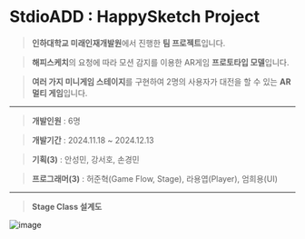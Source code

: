 # StdioADD : HappySketch Project

> **인하대학교 미래인재개발원**에서 진행한 **팀 프로젝트**입니다.

> **해피스케치**의 요청에 따라 모션 감지를 이용한 AR게임 **프로토타입 모델**입니다.

> **여러 가지 미니게임 스테이지**를 구현하여 2명의 사용자가 대전을 할 수 있는 **AR 멀티 게임**입니다.



---

> **개발인원** : 6명

> **개발기간** : 2024.11.18 ~ 2024.12.13

> **기획(3)** : 안성민, 강서호, 손경민

> **프로그래머(3)** : 허준혁(Game Flow, Stage), 라용엽(Player), 엄희용(UI)

---

> **Stage Class 설계도**
> 
![image](https://github.com/user-attachments/assets/0f74c8d7-5248-41a4-97c4-5a745d24ceb1)
